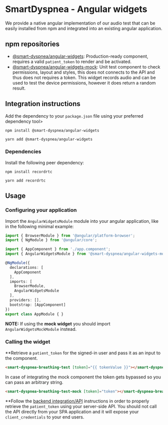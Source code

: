 # SmartDyspnea - Angular widgets

We provide a native angular implementation of our audio test that can be easily installed from npm and integrated into an existing angular application.

## npm repositories

- [@smart-dyspnea/angular-widgets](https://www.npmjs.com/package/@smart-dyspnea/angular-widgets): Production-ready component, requires a valid `patient_token` to render and be activated.
- [@smart-dyspnea/angular-widgets-mock](https://www.npmjs.com/package/@smart-dyspnea/angular-widgets-mock): Unit test component to check permissions, layout and styles, this does not connects to the API and thus does not requires a token. This widget records audio and can be used to test the device permissions, however it does return a random result.

## Integration instructions

Add the dependency to your `package.json` file using your preferred dependency tool>

```
npm install @smart-dyspnea/angular-widgets
```

```
yarn add @smart-dyspnea/angular-widgets
```

### Dependencies

Install the following peer dependency:

```
npm install recordrtc
```

```
yarn add recordrtc
```

## Usage

### Configuring your application

Import the `AngularWidgetsModule` module into your angular application, like in the following minimal example:

```typescript
import { BrowserModule } from '@angular/platform-browser';
import { NgModule } from '@angular/core';

import { AppComponent } from './app.component';
import { AngularWidgetsModule } from '@smart-dyspnea/angular-widgets-mock';

@NgModule({
  declarations: [
    AppComponent
  ],
  imports: [
    BrowserModule,
    AngularWidgetsModule
  ],
  providers: [],
  bootstrap: [AppComponent]
})
export class AppModule { }
```

__NOTE:__ If using the __mock widget__ you should import `AngularWidgetsMockModule` instead.

### Calling the widget

**Retrieve a `patient_token` for the signed-in user and pass it as an input to the component.

```html
<smart-dyspnea-breathing-test [token]="{{ tokenValue }}"></smart-dyspnea-breathing-test>
```

In case of integrating the mock component the token gets bypassed so you can pass an arbitrary string.

```html
<smart-dyspnea-breathing-test-mock [token]="token"></smart-dyspnea-breathing-test-mock>
```

**Follow the [backend integration/API](../api/README.md) instructions in order to properly retrieve the `patient_token` using your server-side API. You should not call the API directly from your SPA application and it will expose your `client_credentials` to your end users.